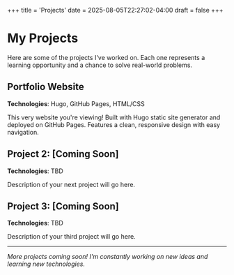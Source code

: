 +++
title = 'Projects'
date = 2025-08-05T22:27:02-04:00
draft = false
+++

# My Projects

Here are some of the projects I've worked on. Each one represents a learning opportunity and a chance to solve real-world problems.

## Portfolio Website

**Technologies**: Hugo, GitHub Pages, HTML/CSS

This very website you're viewing! Built with Hugo static site generator and deployed on GitHub Pages. Features a clean, responsive design with easy navigation.

## Project 2: [Coming Soon]

**Technologies**: TBD

Description of your next project will go here.

## Project 3: [Coming Soon]

**Technologies**: TBD

Description of your third project will go here.

---

*More projects coming soon! I'm constantly working on new ideas and learning new technologies.*

